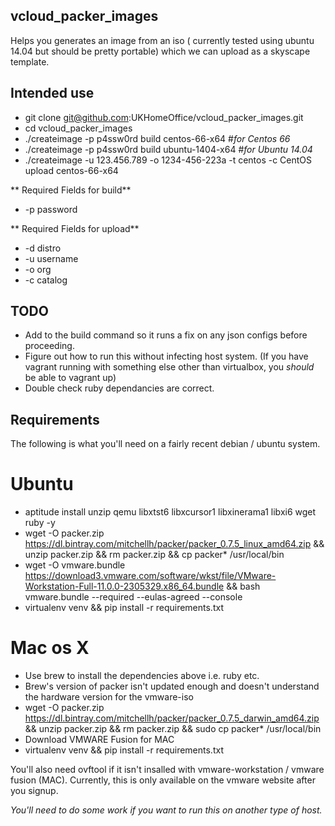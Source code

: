 ## vcloud_packer_images
Helps you generates an image from an iso ( currently tested using ubuntu 14.04 but should be pretty portable) which we can upload as a skyscape template.  

## Intended use

- git clone git@github.com:UKHomeOffice/vcloud_packer_images.git
- cd vcloud_packer_images
- ./createimage -p p4ssw0rd build centos-66-x64 #_for Centos 66_
- ./createimage -p p4ssw0rd build ubuntu-1404-x64 #_for Ubuntu 14.04_
- ./createimage -u 123.456.789 -o 1234-456-223a -t centos -c CentOS  upload centos-66-x64



** Required Fields for build**
* -p password 

** Required Fields for upload**
* -d distro
* -u username
* -o org
* -c catalog


## TODO

- Add to the build command so it runs a fix on any json configs before proceeding.
- Figure out how to run this without infecting host system. (If you have vagrant running with something else other than virtualbox, you _should_ be able to vagrant up) 
- Double check ruby dependancies are correct.

## Requirements

The following is what you'll need on a fairly recent debian / ubuntu system.

# Ubuntu
- aptitude install unzip qemu libxtst6 libxcursor1 libxinerama1 libxi6 wget ruby -y
- wget -O packer.zip https://dl.bintray.com/mitchellh/packer/packer_0.7.5_linux_amd64.zip && unzip packer.zip && rm packer.zip && cp packer* /usr/local/bin
- wget -O vmware.bundle https://download3.vmware.com/software/wkst/file/VMware-Workstation-Full-11.0.0-2305329.x86_64.bundle && bash vmware.bundle --required --eulas-agreed --console
- virtualenv venv && pip install -r requirements.txt

# Mac os X
- Use brew to install the dependencies above i.e. ruby etc. 
- Brew's version of packer isn't updated enough and doesn't understand the hardware version for the vmware-iso 
- wget -O packer.zip https://dl.bintray.com/mitchellh/packer/packer_0.7.5_darwin_amd64.zip && unzip packer.zip && rm packer.zip && sudo cp packer* /usr/local/bin
- Download VMWARE Fusion for MAC
- virtualenv venv && pip install -r requirements.txt

You'll also need ovftool if it isn't insalled with vmware-workstation / vmware fusion (MAC).  Currently, this is only available on the vmware website after you signup.

_You'll need to do some work if you want to run this on another type of host._

